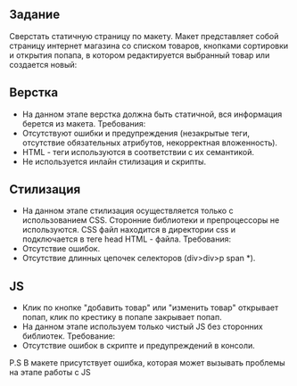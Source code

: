 ## Задание
Сверстать статичную страницу по макету. Макет представляет собой страницу интернет магазина со списком товаров,  кнопками сортировки и открытия попапа, в котором редактируется выбранный товар или создается новый:

## Верстка
- На данном этапе верстка должна быть статичной, вся информация берется из макета.
Требования: 
 - Отсутствуют ошибки и предупреждения (незакрытые теги, отсутствие обязательных атрибутов, некорректная вложенность).
- HTML - теги используются в соответствии с их семантикой.
- Не используется инлайн стилизация и скрипты.

## Стилизация
- На данном этапе стилизация осуществляется только с использованием CSS. Сторонние библиотеки и препроцессоры не используются.
CSS файл находится в директории css и подключается в теге head HTML - файла.
Требования:
- Отсутствие ошибок.
- Отсутствие длинных цепочек селекторов (div>div>p span *).

## JS
- Клик по кнопке "добавить товар" или "изменить товар" открывает попап, клик по крестику в попапе закрывает попап.
- На данном этапе используем только чистый JS без сторонних библиотек.
Требование: 
- Отсутствие ошибок в скрипте и предупреждений в консоли.

P.S В макете присутствует ошибка, которая может вызывать проблемы на этапе работы с JS

